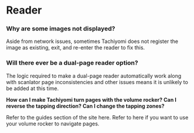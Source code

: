 # Reader

### **Why are some images not displayed?**

Aside from network issues, sometimes Tachiyomi does not register the image as existing, exit, and re-enter the reader to fix this.

### **Will there ever be a dual-page reader option?**

The logic required to make a dual-page reader automatically work along with scanlator page inconsistencies and other issues means it is unlikely to be added at this time.

**How can I make Tachiyomi turn pages with the volume rocker? Can I reverse the tapping direction? Can I change the tapping zones?**

Refer to the guides section of the site here. Refer to here if you want to use your volume rocker to navigate pages.
